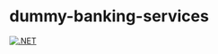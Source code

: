 # dummy-banking-services

[![.NET](https://github.com/hemanth-tr/dummy-banking-services/actions/workflows/dotnet.yml/badge.svg)](https://github.com/hemanth-tr/dummy-banking-services/actions/workflows/dotnet.yml)
